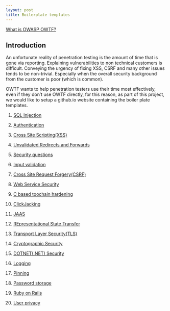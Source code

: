 ```yaml
---
layout: post
title: Boilerplate templates
---
```

<!---
Introduction
-->

[What is OWASP OWTF?](http://www.owtf.org)

Introduction
------------

An unfortunate reality of penetration testing is the amount of time that is gone via reporting. Explaining vulnerabilities to non technical customers is difficult. Conveying the urgency of fixing XSS, CSRF and many other issues tends to be non-trivial. Especially when the overall security background from the customer is poor (which is common).

OWTF wants to help penetration testers use their time most effectively, even if they don’t use OWTF directly, for this reason, as part of this project, we would like to setup a github.io website containing the boiler plate templates.

1. [SQL Injection](http://owtf.github.io/boilerplate-templates/SQLinjection.html)

2. [Authentication](http://owtf.github.io/boilerplate-templates/Authentication.html)

3. [Cross Site Scripting(XSS)](http://owtf.github.io/boilerplate-templates/XSS.html)

4. [Unvalidated Redirects and Forwards](http://owtf.github.io/boilerplate-templates/unvalidated%20redirects%20and%20forwards.html)

5. [Security questions](http://owtf.github.io/boilerplate-templates/securityquestions.html)

6. [Input validation](http://owtf.github.io/boilerplate-templates/input-validation.html)

7. [Cross Site Request Forgery(CSRF)](http://owtf.github.io/boilerplate-templates/cross-site.request-forgery.html)

8. [Web Service Security](http://owtf.github.io/boilerplate-templates/web-service-security.html)

9. [C based toochain hardening](http://owtf.github.io/boilerplate-templates/C-based-toolchain-hardening.html)

10. [ClickJacking](http://owtf.github.io/boilerplate-templates/Clickjacking.html)

11. [JAAS](http://owtf.github.io/boilerplate-templates/JAAS.html)

12. [REpresentational State Transfer](http://owtf.github.io/boilerplate-templates/REst.html)

13. [Transport Layer Security(TLS)](http://owtf.github.io/boilerplate-templates/Transport-Layer.html)

14. [Cryptographic Security](http://owtf.github.io/boilerplate-templates/cryptographic-storage.html)

15. [DOTNET(.NET) Security](http://owtf.github.io/boilerplate-templates/dotNet-security.html)

16. [Logging](http://owtf.github.io/boilerplate-templates/logging.html)

17. [Pinning](http://owtf.github.io/boilerplate-templates/pinning.html)

18. [Password storage](http://owtf.github.io/boilerplate-templates/passwordstorage.html)

19. [Ruby on Rails](http://owtf.github.io/boilerplate-templates/rubyonrails.html)

20. [User privacy](http://owtf.github.io/boilerplate-templates/userprivacy.html)
